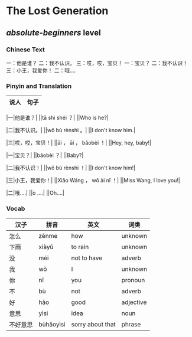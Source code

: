 # The Lost Generation
## *absolute-beginners* level

### Chinese Text
一：他是谁？
二：我不认识。
三：哎，哎，宝贝！
一：宝贝？
二：我不认识！
三：小王，我爱你！
二：哦....

### Pinyin and Translation
|说人|句子|
|----|----|

|一|他是谁？|
||tā shì shéi ？|
||Who is he?|

|二|我不认识。|
||wǒ bù rènshi 。|
||I don't know him.|

|三|哎，哎，宝贝！|
||āi ， āi ， bǎobèi ！|
||Hey, hey, baby!|

|一|宝贝？|
||bǎobèi ？|
||Baby?|

|二|我不认识！|
||wǒ bù rènshi ！|
||I don't know him!|

|三|小王，我爱你！|
||Xiǎo Wáng ， wǒ ài nǐ ！|
||Miss Wang, I love you!|

|二|哦....|
||ò ....|
||Oh....|
### Vocab
|汉子|拼音|英文|词类|
|----|----|----|----|
|怎么|zěnme|how|unknown|
|下雨|xiàyǔ|to rain|unknown|
|没|méi|not to have|adverb|
|我|wǒ|I|unknown|
|你|nǐ|you|pronoun|
|不|bù|not|adverb|
|好|hǎo|good|adjective|
|意思|yìsi|idea|noun|
|不好意思|bùhǎoyìsi|sorry about that|phrase|